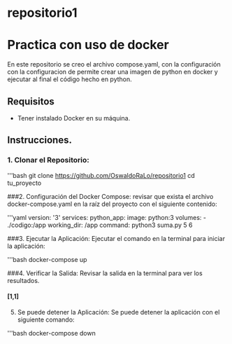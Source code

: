 # repositorio1

# Practica con uso de docker

En este repositorio se creo el archivo compose.yaml, con la configuración con la configuracion
de permite crear una imagen de python en docker y ejecutar al final el código hecho en python.

## Requisitos

- Tener instalado Docker en su máquina.

## Instrucciones.

### 1. Clonar el Repositorio:

'''bash
git clone https://github.com/OswaldoRaLo/repositorio1
cd tu_proyecto

###2. Configuración del Docker Compose:
revisar que exista el archivo docker-compose.yaml en la raíz del proyecto con el siguiente contenido:

'''yaml
version: '3'
services:
  python_app:
    image: python:3
    volumes:
      - ./codigo:/app
    working_dir: /app
    command: python3 suma.py 5 6

###3. Ejecutar la Aplicación:
Ejecutar el comando en la terminal para iniciar la aplicación:

'''bash
docker-compose up

###4. Verificar la Salida:
Revisar la salida en la terminal para ver los resultados.
#### [1,1]

5. Se puede detener la Aplicación:
Se puede detener la aplicación con el siguiente comando:

'''bash
docker-compose down
